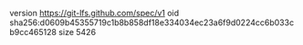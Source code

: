 version https://git-lfs.github.com/spec/v1
oid sha256:d0609b45355719c1b8b858df18e334034ec23a6f9d0224cc6b033cb9cc465128
size 5426
